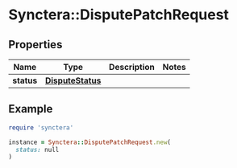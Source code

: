 # Synctera::DisputePatchRequest

## Properties

| Name | Type | Description | Notes |
| ---- | ---- | ----------- | ----- |
| **status** | [**DisputeStatus**](DisputeStatus.md) |  |  |

## Example

```ruby
require 'synctera'

instance = Synctera::DisputePatchRequest.new(
  status: null
)
```

